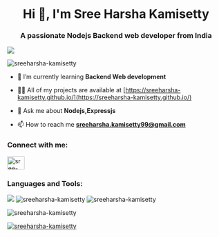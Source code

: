 <h1 align="center">Hi 👋, I'm Sree Harsha Kamisetty</h1>
<h3 align="center">A passionate Nodejs Backend web developer from India</h3>
<img src="https://media.giphy.com/media/USV0ym3bVWQJJmNu3N/giphy.gif?cid=790b7611h3jkr3c8nx3ivhm4myr1yky6gqjj57xlkswnrjda&ep=v1_gifs_search&rid=giphy.gif&ct=g">

<p align="left"> <img src="https://komarev.com/ghpvc/?username=sreeharsha-kamisetty&label=Profile%20views&color=0e75b6&style=flat" alt="sreeharsha-kamisetty" /> </p>



- 🌱 I’m currently learning **Backend Web development**

- 👨‍💻 All of my projects are available at [https://sreeharsha-kamisetty.github.io/](https://sreeharsha-kamisetty.github.io/)

- 💬 Ask me about **Nodejs,Expressjs**

- 📫 How to reach me **sreeharsha.kamisetty99@gmail.com**

<h3 align="left">Connect with me:</h3>
<p align="left">
<a href="https://linkedin.com/in/sree-harsha-kamisetty" target="blank"><img align="center" src="https://raw.githubusercontent.com/rahuldkjain/github-profile-readme-generator/master/src/images/icons/Social/linked-in-alt.svg" alt="sree-harsha-kamisetty" height="30" width="40" /></a>
</p>

<h3 align="left">Languages and Tools:</h3>


  <img src="https://skillicons.dev/icons?i=nodejs,express,mongodb,js,html,css,vscode,postman,github,git,netlify,java,mysql&perline=4"> 



  
  <img src="https://github-readme-stats.vercel.app/api?username=sreeharsha-kamisetty&show_icons=true&locale=en&theme=radical" alt="sreeharsha-kamisetty" />
  
  <img src="https://github-readme-stats.vercel.app/api/top-langs?username=sreeharsha-kamisetty&show_icons=true&locale=en&layout=compact&theme=radical" alt="sreeharsha-kamisetty" />




<p ><img  src="https://github-readme-streak-stats.herokuapp.com/?user=sreeharsha-kamisetty&theme=highcontrast" alt="sreeharsha-kamisetty" /></p>
<p align="left"> <a href="https://github.com/ryo-ma/github-profile-trophy"><img src="https://github-profile-trophy.vercel.app/?username=sreeharsha-kamisetty&theme=darkhub" alt="sreeharsha-kamisetty" /></a> </p>


